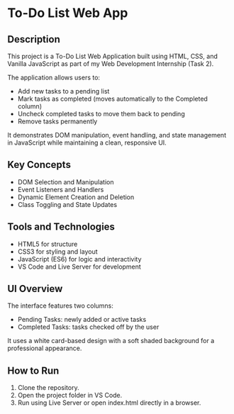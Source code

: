 # To-Do List Web App

## Description
This project is a To-Do List Web Application built using HTML, CSS, and Vanilla JavaScript as part of my Web Development Internship (Task 2).

The application allows users to:
- Add new tasks to a pending list
- Mark tasks as completed (moves automatically to the Completed column)
- Uncheck completed tasks to move them back to pending
- Remove tasks permanently

It demonstrates DOM manipulation, event handling, and state management in JavaScript while maintaining a clean, responsive UI.

## Key Concepts
- DOM Selection and Manipulation
- Event Listeners and Handlers
- Dynamic Element Creation and Deletion
- Class Toggling and State Updates

## Tools and Technologies
- HTML5 for structure
- CSS3 for styling and layout
- JavaScript (ES6) for logic and interactivity
- VS Code and Live Server for development

## UI Overview
The interface features two columns:
- Pending Tasks: newly added or active tasks
- Completed Tasks: tasks checked off by the user

It uses a white card-based design with a soft shaded background for a professional appearance.

## How to Run
1. Clone the repository.
2. Open the project folder in VS Code.
3. Run using Live Server or open index.html directly in a browser.


